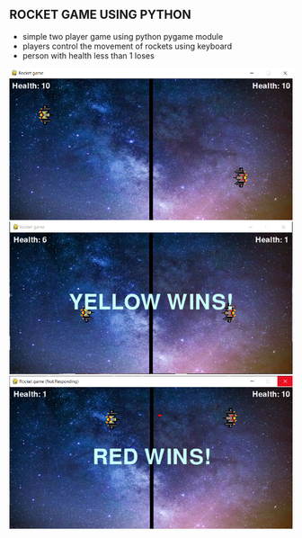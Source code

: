 ## ROCKET GAME USING PYTHON

- simple two player game using python pygame module
- players control the movement of rockets using keyboard
- person with health less than 1 loses

![](https://github.com/risha-parveen/python-projects/blob/master/rocket_game/images/rocket.PNG)
![](https://github.com/risha-parveen/python-projects/blob/master/rocket_game/images/rocket_game.PNG)
![](https://github.com/risha-parveen/python-projects/blob/master/rocket_game/images/rocket_game1.PNG)